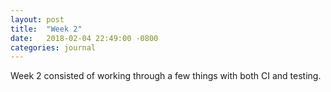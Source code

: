 ```yaml
---
layout: post
title:  "Week 2"
date:   2018-02-04 22:49:00 -0800
categories: journal
---
```


Week 2 consisted of working through a few things with both CI and testing. 